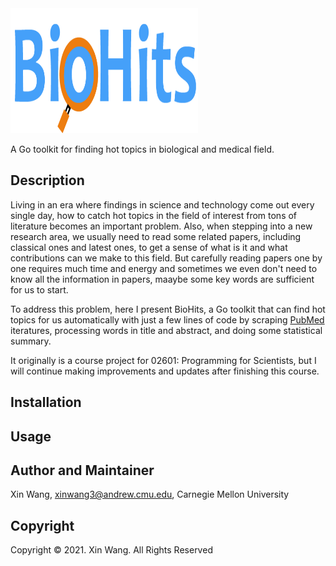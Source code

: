 <div  align="left">   

<img src="https://github.com/Wangxin555/BioHits/blob/dev/Logo.png" height="200" width="300" alt = "BioHits logo"/>

</div>

A Go toolkit for finding hot topics in biological and medical field.

## Description
Living in an era where findings in science and technology come out every single day, how to catch hot topics in the field of interest from tons of literature becomes an important problem. Also, when stepping into a new research area, we usually need to read some related papers, including classical ones and latest ones, to get a sense of what is it and what contributions can we make to this field. But carefully reading papers one by one requires much time and energy and sometimes we even don't need to know all the information in papers, maaybe some key words are sufficient for us to start.

To address this problem, here I present BioHits, a Go toolkit that can find hot topics for us automatically with just a few lines of code by scraping [PubMed](https://pubmed.ncbi.nlm.nih.gov/) iteratures, processing words in title and abstract, and doing some statistical summary.

It originally is a course project for 02601: Programming for Scientists, but I will continue making improvements and updates after finishing this course.

## Installation

## Usage


## Author and Maintainer
Xin Wang, xinwang3@andrew.cmu.edu, Carnegie Mellon University

## Copyright
Copyright © 2021. Xin Wang. All Rights Reserved<br/>
